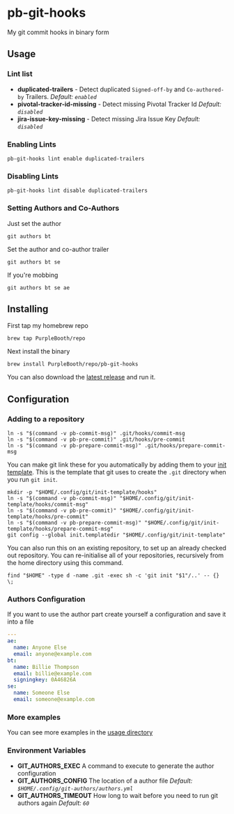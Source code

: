 # pb-git-hooks

My git commit hooks in binary form

## Usage

### Lint list

  - **duplicated-trailers** - Detect duplicated `Signed-off-by` and
    `Co-authored-by` Trailers. *Default: `enabled`*
  - **pivotal-tracker-id-missing** - Detect missing Pivotal Tracker Id
    *Default: `disabled`*
  - **jira-issue-key-missing** - Detect missing Jira Issue Key *Default:
    `disabled`*

### Enabling Lints

``` shell
pb-git-hooks lint enable duplicated-trailers
```

### Disabling Lints

``` shell
pb-git-hooks lint disable duplicated-trailers
```

### Setting Authors and Co-Authors

Just set the author

``` shell
git authors bt
```

Set the author and co-author trailer

``` shell
git authors bt se
```

If you're mobbing

``` shell
git authors bt se ae
```

## Installing

First tap my homebrew repo

``` shell
brew tap PurpleBooth/repo
```

Next install the binary

``` shell
brew install PurpleBooth/repo/pb-git-hooks
```

You can also download the [latest
release](https://github.com/PurpleBooth/pb-git-hooks/releases/latest)
and run it.

## Configuration

### Adding to a repository

``` shell
ln -s "$(command -v pb-commit-msg)" .git/hooks/commit-msg
ln -s "$(command -v pb-pre-commit)" .git/hooks/pre-commit
ln -s "$(command -v pb-prepare-commit-msg)" .git/hooks/prepare-commit-msg
```

You can make git link these for you automatically by adding them to your
[init template](https://git-scm.com/docs/git-init#_template_directory).
This is the template that git uses to create the `.git` directory when
you run `git init`.

``` shell
mkdir -p "$HOME/.config/git/init-template/hooks"
ln -s "$(command -v pb-commit-msg)" "$HOME/.config/git/init-template/hooks/commit-msg"
ln -s "$(command -v pb-pre-commit)" "$HOME/.config/git/init-template/hooks/pre-commit"
ln -s "$(command -v pb-prepare-commit-msg)" "$HOME/.config/git/init-template/hooks/prepare-commit-msg"
git config --global init.templatedir "$HOME/.config/git/init-template"
```

You can also run this on an existing repository, to set up an already
checked out repository. You can re-initialise all of your repositories,
recursively from the home directory using this command.

``` shell
find "$HOME" -type d -name .git -exec sh -c 'git init "$1"/..' -- {} \;
```

### Authors Configuration

If you want to use the author part create yourself a configuration and
save it into a file

``` yaml
---
ae:
  name: Anyone Else
  email: anyone@example.com
bt:
  name: Billie Thompson
  email: billie@example.com
  signingkey: 0A46826A
se:
  name: Someone Else
  email: someone@example.com
```

### More examples

You can see more examples in the [usage
directory](https://github.com/PurpleBooth/pb-git-hooks/tree/main/usage)

### Environment Variables

  - **GIT\_AUTHORS\_EXEC** A command to execute to generate the author
    configuration
  - **GIT\_AUTHORS\_CONFIG** The location of a author file *Default:
    `$HOME/.config/git-authors/authors.yml`*
  - **GIT\_AUTHORS\_TIMEOUT** How long to wait before you need to run
    git authors again *Default: `60`*
